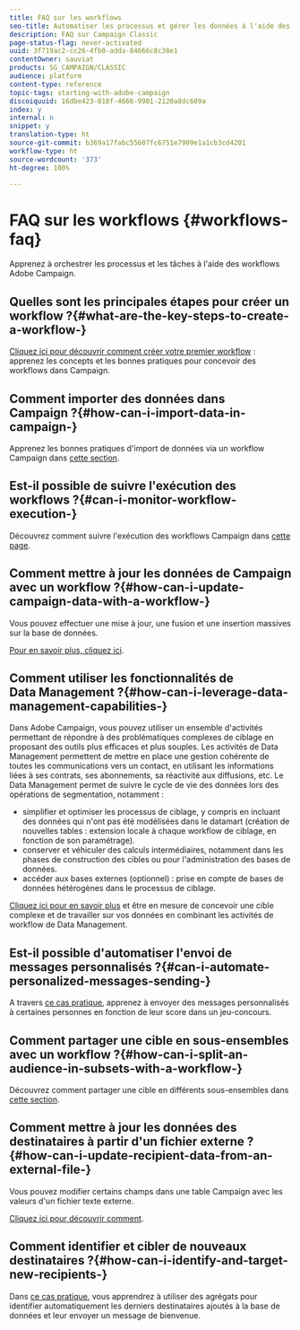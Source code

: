 ```yaml
---
title: FAQ sur les workflows
seo-title: Automatiser les processus et gérer les données à l'aide des workflows
description: FAQ sur Campaign Classic
page-status-flag: never-activated
uuid: 3f719ac2-cc26-4fb0-adda-84666c8c38e1
contentOwner: sauviat
products: SG_CAMPAIGN/CLASSIC
audience: platform
content-type: reference
topic-tags: starting-with-adobe-campaign
discoiquuid: 16dbe423-018f-4666-9901-2120a8dc609a
index: y
internal: n
snippet: y
translation-type: ht
source-git-commit: b369a17fabc55607fc6751e7909e1a1cb3cd4201
workflow-type: ht
source-wordcount: '373'
ht-degree: 100%

---
```



# FAQ sur les workflows {#workflows-faq}

Apprenez à orchestrer les processus et les tâches à l&#39;aide des workflows Adobe Campaign.

## Quelles sont les principales étapes pour créer un workflow ?{#what-are-the-key-steps-to-create-a-workflow-}

[Cliquez ici pour découvrir comment créer votre premier workflow](../../workflow/using/building-a-workflow.md) : apprenez les concepts et les bonnes pratiques pour concevoir des workflows dans Campaign.

## Comment importer des données dans Campaign ?{#how-can-i-import-data-in-campaign-}

Apprenez les bonnes pratiques d&#39;import de données via un workflow Campaign dans [cette section](../../workflow/using/importing-data.md).

## Est-il possible de suivre l&#39;exécution des workflows ?{#can-i-monitor-workflow-execution-}

Découvrez comment suivre l&#39;exécution des workflows Campaign dans [cette page](../../workflow/using/starting-a-workflow.md).

## Comment mettre à jour les données de Campaign avec un workflow ?{#how-can-i-update-campaign-data-with-a-workflow-}

Vous pouvez effectuer une mise à jour, une fusion et une insertion massives sur la base de données.

[Pour en savoir plus, cliquez ici](../../workflow/using/update-data.md).

## Comment utiliser les fonctionnalités de Data Management ?{#how-can-i-leverage-data-management-capabilities-}

Dans Adobe Campaign, vous pouvez utiliser un ensemble d&#39;activités permettant de répondre à des problématiques complexes de ciblage en proposant des outils plus efficaces et plus souples. Les activités de Data Management permettent de mettre en place une gestion cohérente de toutes les communications vers un contact, en utilisant les informations liées à ses contrats, ses abonnements, sa réactivité aux diffusions, etc. Le Data Management permet de suivre le cycle de vie des données lors des opérations de segmentation, notamment :

* simplifier et optimiser les processus de ciblage, y compris en incluant des données qui n&#39;ont pas été modélisées dans le datamart (création de nouvelles tables : extension locale à chaque workflow de ciblage, en fonction de son paramétrage).
* conserver et véhiculer des calculs intermédiaires, notamment dans les phases de construction des cibles ou pour l&#39;administration des bases de données.
* accéder aux bases externes (optionnel) : prise en compte de bases de données hétérogènes dans le processus de ciblage.

[Cliquez ici pour en savoir plus](../../workflow/using/targeting-data.md#data-management) et être en mesure de concevoir une cible complexe et de travailler sur vos données en combinant les activités de workflow de Data Management.

## Est-il possible d&#39;automatiser l&#39;envoi de messages personnalisés ?{#can-i-automate-personalized-messages-sending-}

A travers [ce cas pratique](../../workflow/using/enriching-data.md), apprenez à envoyer des messages personnalisés à certaines personnes en fonction de leur score dans un jeu-concours.

## Comment partager une cible en sous-ensembles avec un workflow ?{#how-can-i-split-an-audience-in-subsets-with-a-workflow-}

Découvrez comment partager une cible en différents sous-ensembles dans [cette section](../../workflow/using/split.md).

## Comment mettre à jour les données des destinataires à partir d&#39;un fichier externe ?{#how-can-i-update-recipient-data-from-an-external-file-}

Vous pouvez modifier certains champs dans une table Campaign avec les valeurs d&#39;un fichier texte externe.

[Cliquez ici pour découvrir comment](../../platform/using/importing-data.md#example--enrich-the-values-with-those-of-an-external-file).

## Comment identifier et cibler de nouveaux destinataires ?{#how-can-i-identify-and-target-new-recipients-}

Dans [ce cas pratique](../../workflow/using/using-aggregates.md), vous apprendrez à utiliser des agrégats pour identifier automatiquement les derniers destinataires ajoutés à la base de données et leur envoyer un message de bienvenue.
